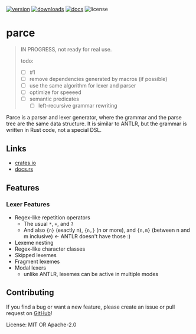[![version](https://img.shields.io/crates/v/parce)](https://crates.io/crates/parce)
[![downloads](https://img.shields.io/crates/d/parce)](https://crates.io/crates/parce)
[![docs](https://img.shields.io/docsrs/parce)](https://docs.rs/parce/)
![license](https://img.shields.io/crates/l/parce)

# parce

> IN PROGRESS, not ready for real use.
>
> todo:
> - [ ] #1
> - [ ] remove dependencies generated by macros (if possible)
> - [ ] use the same algorithm for lexer and parser
> - [ ] optimize for speeeed
> - [ ] semantic predicates
>   - [ ] left-recursive grammar rewriting

Parce is a parser and lexer generator, where the grammar and the parse tree are the same
data structure. It is similar to ANTLR, but the grammar is written in Rust code, not a
special DSL.

## Links

- [crates.io](https://crates.io/crates/parce)
- [docs.rs](https://docs.rs/parce/)

## Features

### Lexer Features

- Regex-like repetition operators
    - The usual `*`, `+`, and `?`
    - And also `{n}` (exactly n), `{n,}` (n or more), and `{n,m}` (between n and m inclusive)    <- ANTLR doesn't have those :)
- Lexeme nesting
- Regex-like character classes
- Skipped lexemes
- Fragment lexemes
- Modal lexers
    - unlike ANTLR, lexemes can be active in multiple modes

## Contributing

If you find a bug or want a new feature, please create an issue or pull request on [GitHub](https://github.com/JoelCourtney/parce)!

License: MIT OR Apache-2.0
